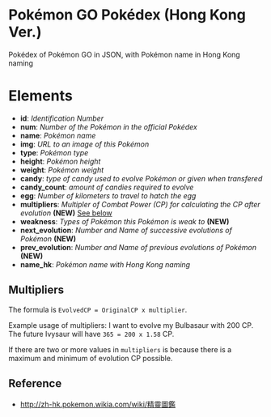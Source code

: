 # Pokémon GO Pokédex (Hong Kong Ver.)
Pokédex of Pokémon GO in JSON, with Pokémon name in Hong Kong naming

# Elements
*   **id**: *Identification Number*
*   **num**: *Number of the Pokémon in the official Pokédex*
*   **name**: *Pokémon name*
*   **img**: *URL to an image of this Pokémon*
*   **type**: *Pokémon type*
*   **height**: *Pokémon height*
*   **weight**: *Pokémon weight*
*   **candy**: *type of candy used to evolve Pokémon or given when transfered*
*   **candy_count**: *amount of candies required to evolve*
*   **egg**: *Number of kilometers to travel to hatch the egg*
*   **multipliers**: *Multipler of Combat Power (CP) for calculating the CP after evolution* **(NEW)**  [See below](#multipliers)
*   **weakness**: *Types of Pokémon this Pokémon is weak to* **(NEW)**
*   **next_evolution**: *Number and Name of successive evolutions of Pokémon* **(NEW)**
*   **prev_evolution**: *Number and Name of previous evolutions of Pokémon* **(NEW)**
*   **name_hk**: *Pokémon name with Hong Kong naming*

## Multipliers

The formula is `EvolvedCP = OriginalCP x multiplier`.

Example usage of multipliers:
I want to evolve my Bulbasaur with 200 CP. The future Ivysaur will have `365 = 200 x 1.58` CP.

If there are two or more values in `multipliers` is because there is a maximum and minimum of evolution CP possible.

## Reference
*	http://zh-hk.pokemon.wikia.com/wiki/精靈圖鑑
